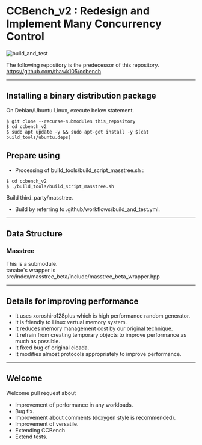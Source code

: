 # CCBench_v2 : Redesign and Implement Many Concurrency Control
![build_and_test](https://github.com/thawk105/ccbench_v2/workflows/build_and_test/badge.svg)

The following repository is the predecessor of this repository.<br>
https://github.com/thawk105/ccbench

---

## Installing a binary distribution package
On Debian/Ubuntu Linux, execute below statement.
```
$ git clone --recurse-submodules this_repository
$ cd ccbench_v2
$ sudo apt update -y && sudo apt-get install -y $(cat build_tools/ubuntu.deps)
```

## Prepare using
- Processing of build_tools/build_script_masstree.sh :<br>
```
$ cd ccbench_v2
$ ./build_tools/build_script_masstree.sh
```
Build third_party/masstree.
- Build by referring to .github/workflows/build_and_test.yml. 

---

## Data Structure
### Masstree
This is a submodule.  
tanabe's wrapper is src/index/masstree\_beta/include/masstree\_beta\_wrapper.hpp

---

## Details for improving performance
- It uses xoroshiro128plus which is high performance random generator.
- It is friendly to Linux vertual memory system.
- It reduces memory management cost by our original technique.
- It refrain from creating temporary objects to improve performance as much as possible.
- It fixed bug of original cicada.
- It modifies almost protocols appropriately to improve performance.

---

## Welcome
Welcome pull request about 
- Improvement of performance in any workloads.
- Bug fix.
- Improvement about comments (doxygen style is recommended).
- Improvement of versatile.
- Extending CCBench
- Extend tests.
